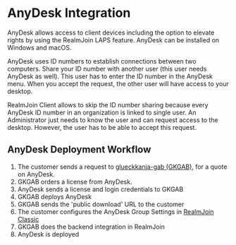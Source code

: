 # AnyDesk Integration

AnyDesk allows access to client devices including the option to elevate rights by using the RealmJoin LAPS feature. AnyDesk can be installed on Windows and macOS.

AnyDesk uses ID numbers to establish connections between two computers. Share your ID number with another user (this user needs AnyDesk as well). This user has to enter the ID number in the AnyDesk menu. When you accept the request, the other user will have access to your desktop.

RealmJoin Client allows to skip the ID number sharing because every AnyDesk ID number in an organization is linked to single user. An Administrator just needs to know the user and can request access to the desktop. However, the user has to be able to accept this request.

## AnyDesk Deployment Workflow

1. The customer sends a request to [glueckkanja-gab (GKGAB)](mailto:support@glueckkanja-gab.com), for a quote on AnyDesk.
2. GKGAB orders a license from AnyDesk.
3. AnyDesk sends a license and login credentials to GKGAB
4. GKGAB deploys AnyDesk
5. GKGAB sends the 'public download' URL to the customer
6. The customer configures the AnyDesk Group Settings in [RealmJoin Classic](https://realmjoin-web.azurewebsites.net)
7. GKGAB does the backend integration in RealmJoin
8. AnyDesk is deployed
